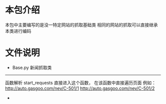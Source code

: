 # 本包介绍
本包中主要编写的是没一特定网站的抓取基础类
相同的网站的抓取可以直接继承本类进行编码

# 文件说明
 - Base.py
新闻抓取类
---
函数解析
start_requests
直接进入这个函数，
在该函数中直接遍历页面
例如：
http://auto.gasgoo.com/nev/C-501/1
http://auto.gasgoo.com/nev/C-501/2

 -